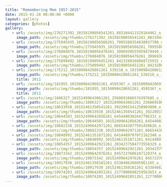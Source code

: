 ```yaml
---
title: "Remembering Mom 1957-2015"
date: 2015-01-28 08:00:00 +0000
layout: gallery
categories: [photos]
gallery:
   - url: /assets/img/276271392_10158198056541261_883104411529164462_n_10158198055661261.jpg
     image_path: /assets/img/thumbs/276271392_10158198056541261_883104411529164462_n_10158198055661261.png
   - url: /assets/img/275945935_10158198056566261_7095580354838937708_n_10158198055676261.jpg
     image_path: /assets/img/thumbs/275945935_10158198056566261_7095580354838937708_n_10158198055676261.png
   - url: /assets/img/276084076_10158198056476261_3096930555959479449_n_10158198054821261.jpg
     image_path: /assets/img/thumbs/276084076_10158198056476261_3096930555959479449_n_10158198054821261.png
   - url: /assets/img/275899492_10158198056451261_8423280168868725932_n_10158198054761261.jpg
     image_path: /assets/img/thumbs/275899492_10158198056451261_8423280168868725932_n_10158198054761261.png
   - url: /assets/img/175212_10150098420861261_539218_o_10150098420861261.jpg
     image_path: /assets/img/thumbs/175212_10150098420861261_539218_o_10150098420861261.png
     title: 2011
   - url: /assets/img/181955_10150098420691261_4595367_n_10150098420691261.jpg
     image_path: /assets/img/thumbs/181955_10150098420691261_4595367_n_10150098420691261.png
     title: 2011
   - url: /assets/img/1606327_10152499643061261_2568691066574397605_o_10152499643061261.jpg
     image_path: /assets/img/thumbs/1606327_10152499643061261_2568691066574397605_o_10152499643061261.png
   - url: /assets/img/10633938_10152461350541261_3922891541250903090_o_10152461350541261.jpg
     image_path: /assets/img/thumbs/10633938_10152461350541261_3922891541250903090_o_10152461350541261.png
   - url: /assets/img/10644503_10152499642856261_6454400302647796332_o_10152499642856261.jpg
     image_path: /assets/img/thumbs/10644503_10152499642856261_6454400302647796332_o_10152499642856261.png
   - url: /assets/img/10682338_10152499642971261_8665443077591450626_o_10152499642971261.jpg
     image_path: /assets/img/thumbs/10682338_10152499642971261_8665443077591450626_o_10152499642971261.png
   - url: /assets/img/10848992_10152461351871261_6414489707072162340_o_10152461351871261.jpg
     image_path: /assets/img/thumbs/10848992_10152461351871261_6414489707072162340_o_10152461351871261.png
   - url: /assets/img/10854357_10152499642921261_2034237584773558329_o_10152499642921261.jpg
     image_path: /assets/img/thumbs/10854357_10152499642921261_2034237584773558329_o_10152499642921261.png
   - url: /assets/img/10873342_10152499642976261_8457237606197120374_o_10152499642976261.jpg
     image_path: /assets/img/thumbs/10873342_10152499642976261_8457237606197120374_o_10152499642976261.png
   - url: /assets/img/10917930_10152461350181261_633846626605961165_o_10152461350181261.jpg
     image_path: /assets/img/thumbs/10917930_10152461350181261_633846626605961165_o_10152461350181261.png
   - url: /assets/img/10974203_10152499642851261_2277000698259563653_o_10152499642851261.jpg
     image_path: /assets/img/thumbs/10974203_10152499642851261_2277000698259563653_o_10152499642851261.png
---
```

